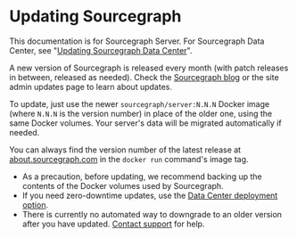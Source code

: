 # Updating Sourcegraph

<div class="alert alert-info">

This documentation is for Sourcegraph Server. For Sourcegraph Data Center, see "[Updating Sourcegraph Data Center](https://github.com/sourcegraph/deploy-sourcegraph/blob/docs-update/docs/update.md)".

</div>

A new version of Sourcegraph is released every month (with patch releases in between, released as needed). Check the [Sourcegraph blog](/blog) or the site admin updates page to learn about updates.

To update, just use the newer `sourcegraph/server:N.N.N` Docker image (where `N.N.N` is the version number) in place of the older one, using the same Docker volumes. Your server's data will be migrated automatically if needed.

You can always find the version number of the latest release at [about.sourcegraph.com](https://about.sourcegraph.com) in the `docker run` command's image tag.

- As a precaution, before updating, we recommend backing up the contents of the Docker volumes used by Sourcegraph.
- If you need zero-downtime updates, use the [Data Center deployment option](https://github.com/sourcegraph/deploy-sourcegraph).
- There is currently no automated way to downgrade to an older version after you have updated. [Contact support](/contact) for help.

